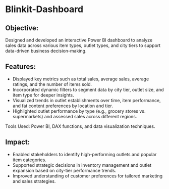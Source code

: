 # Blinkit-Dashboard
## Objective:
Designed and developed an interactive Power BI dashboard to analyze sales data across various item types, outlet types, and city tiers to support data-driven business decision-making.

## Features:
- Displayed key metrics such as total sales, average sales, average ratings, and the number of items sold.
- Incorporated dynamic filters to segment data by city tier, outlet size, and item type for deeper insights.
- Visualized trends in outlet establishments over time, item performance, and fat content preferences by location and tier.
- Highlighted outlet performance by type (e.g., grocery stores vs. supermarkets) and assessed sales across different regions.

Tools Used: Power BI, DAX functions, and data visualization techniques.

## Impact:
- Enabled stakeholders to identify high-performing outlets and popular item categories.
- Supported strategic decisions in inventory management and outlet expansion based on city-tier performance trends.
- Improved understanding of customer preferences for tailored marketing and sales strategies.
